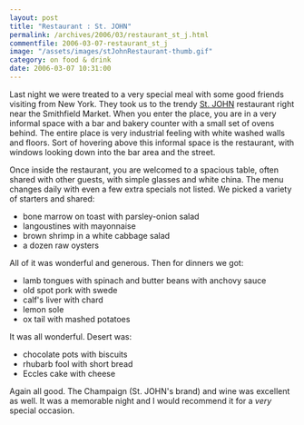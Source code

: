 ```yaml
---
layout: post
title: "Restaurant : St. JOHN"
permalink: /archives/2006/03/restaurant_st_j.html
commentfile: 2006-03-07-restaurant_st_j
image: "/assets/images/stJohnRestaurant-thumb.gif"
category: on food & drink
date: 2006-03-07 10:31:00
---
```


Last night we were treated to a very special meal with some good friends visiting from New York. They took us to the trendy [St. JOHN](https://www.stjohnrestaurant.co.uk/) restaurant right near the Smithfield Market. When you enter the place, you are in a very informal space with a bar and bakery counter with a small set of ovens behind. The entire place is very industrial feeling with white washed walls and floors. Sort of hovering above this informal space is the restaurant, with windows looking down into the bar area and the street.

Once inside the restaurant, you are welcomed to a spacious table, often shared with other guests, with simple glasses and white china. The menu changes daily with even a few extra specials not listed. We picked a variety of starters and shared:

- bone marrow on toast with parsley-onion salad
- langoustines with mayonnaise
- brown shrimp in a white cabbage salad
- a dozen raw oysters

All of it was wonderful and generous. Then for dinners we got:

- lamb tongues with spinach and butter beans with anchovy sauce
- old spot pork with swede
- calf's liver with chard
- lemon sole
- ox tail with mashed potatoes

It was all wonderful. Desert was:

- chocolate pots with biscuits
- rhubarb fool with short bread
- Eccles cake with cheese

Again all good. The Champaign (St. JOHN's brand) and wine was excellent as well. It was a memorable night and I would recommend it for a _very_ special occasion.
